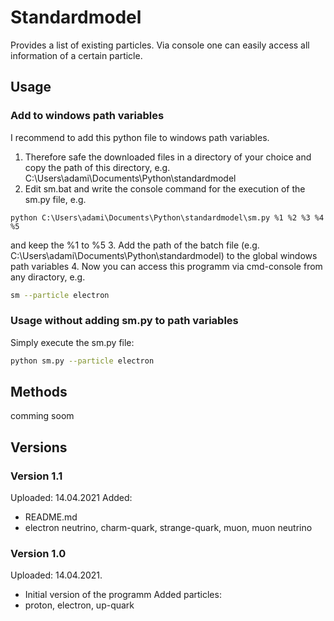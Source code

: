 # Standardmodel
Provides a list of existing particles. Via console one can easily access all
information of a certain particle.
## Usage
### Add to windows path variables
I recommend to add this python file to windows path variables.
1. Therefore safe the downloaded files in a directory of your choice and copy
the path of this directory, e.g. C:\Users\adami\Documents\Python\standardmodel
2. Edit sm.bat and write the console command for the execution of the sm.py file, e.g.
```batch
python C:\Users\adami\Documents\Python\standardmodel\sm.py %1 %2 %3 %4 %5
```
and keep the %1 to %5
3. Add the path of the batch file (e.g. C:\Users\adami\Documents\Python\standardmodel)
to the global windows path variables
4. Now you can access this programm via cmd-console from any diractory, e.g.
```bash
sm --particle electron
```
### Usage without adding sm.py to path variables
Simply execute the sm.py file:
```bash
python sm.py --particle electron
```
## Methods
comming soom
## Versions
### Version 1.1
Uploaded: 14.04.2021
Added:
- README.md
- electron neutrino, charm-quark, strange-quark, muon, muon neutrino
### Version 1.0
Uploaded: 14.04.2021.
- Initial version of the programm
Added particles:
- proton, electron, up-quark
